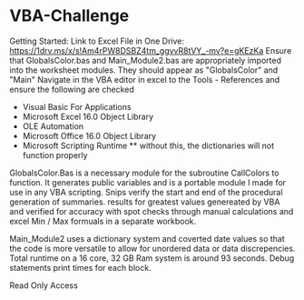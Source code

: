 # VBA-Challenge

Getting Started:
Link to Excel File in One Drive: https://1drv.ms/x/s!Am4rPW8DSBZ4tm_ggvvR8tVY_-mv?e=gKEzKa
Ensure that GlobalsColor.bas and Main_Module2.bas are appropriately imported into the worksheet modules.
They should appear as "GlobalsColor" and "Main"
Navigate in the VBA editor in excel to the Tools - References and ensure the following are checked
- Visual Basic For Applications
- Microsoft Excel 16.0 Object Library
- OLE Automation
- Microsoft Office 16.0 Object Library
- Microsoft Scripting Runtime ** without this, the dictionaries will not function properly


GlobalsColor.Bas is a necessary module for the subroutine CallColors to function. It generates public variables and is a portable module I made for use in any VBA scripting.
Snips verify the start and end of the procedural generation of summaries. 
results for greatest values genereated by VBA and verified for accuracy with spot checks through manual calculations and excel Min / Max formuals in a separate workbook.

Main_Module2 uses a dictionary system and coverted date values so that the code is more versatile to allow for unordered data or data discrepencies.
Total runtime on a 16 core, 32 GB Ram system is around 93 seconds. Debug statements print times for each block.


Read Only Access
